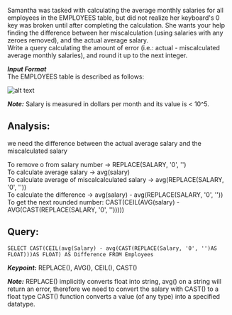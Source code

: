 Samantha was tasked with calculating the average monthly salaries for all employees in the EMPLOYEES table, but did not realize her keyboard's 0 key was broken until after completing the calculation. She wants your help finding the difference between her miscalculation (using salaries with any zeroes removed), and the actual average salary.  
Write a query calculating the amount of error (i.e.: actual - miscalculated average monthly salaries), and round it up to the next integer.  
  
***Input Format***  
The EMPLOYEES table is described as follows:  

![alt text](https://s3.amazonaws.com/hr-challenge-images/12893/1443817108-adc2235c81-1.png)  
  
***Note:*** Salary is measured in dollars per month and its value is < 10^5. 

## Analysis:
we need the difference between the actual average salary and the miscalculated salary

To remove o from salary number -> REPLACE(SALARY, '0', '')\
To calculate average salary -> avg(salary) \
To calculate average of miscalcalculated salary -> avg(REPLACE(SALARY, '0', ''))\
To calculate the difference -> avg(salary) - avg(REPLACE(SALARY, '0', ''))\
To get the next rounded number: CAST(CEIL(AVG(salary) - AVG(CAST(REPLACE(SALARY, '0', '')))))

## Query:
```
SELECT CAST(CEIL(avg(Salary) - avg(CAST(REPLACE(Salary, '0', '')AS FLOAT)))AS FLOAT) AS Difference FROM Employees
```

***Keypoint:*** 
REPLACE(), AVG(), CEIL(), CAST()

***Note:*** 
REPLACE() implicitly converts float into string, avg() on a string will return an error, therefore we need to convert the salary with CAST() to a float type
CAST() function converts a value (of any type) into a specified datatype.


